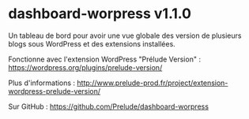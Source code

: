# dashboard-worpress v1.1.0
Un tableau de bord pour avoir une vue globale des version de plusieurs blogs sous WordPress et des extensions installées.

Fonctionne avec l'extension WordPress "Prélude Version" : https://wordpress.org/plugins/prelude-version/

Plus d'informations : http://www.prelude-prod.fr/project/extension-wordpress-prelude-version/

Sur GitHub : https://github.com/Prelude/dashboard-worpress


